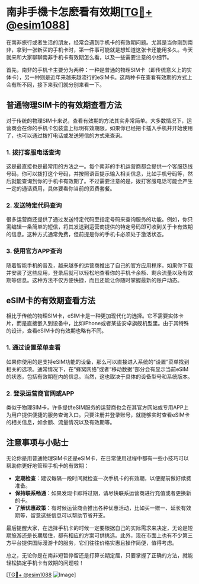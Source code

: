 # 南非手機卡怎麽看有效期[[TG💪+ @esim1088](https://t.me/s/esim1088)]

在南非旅行或者生活的朋友，经常会遇到手机卡的有效期问题。尤其是当你刚到南非，拿到一张新买的手机卡时，第一件事可能就是想知道这张卡还能用多久。今天就来和大家聊聊南非手机卡有效期怎么看，以及一些需要注意的小细节。

首先，南非的手机卡主要分为两种：一种是普通的物理SIM卡（即传统意义上的实体卡），另一种则是近年来越来越流行的eSIM卡。这两种卡在查看有效期的方式上会有所不同，接下来我们就分别来看一下。

## 普通物理SIM卡的有效期查看方法

对于传统的物理SIM卡来说，查看有效期的方法其实非常简单。大多数情况下，运营商会在你的手机卡包装盒上标明有效期限。如果你已经把卡插入手机并开始使用了，也可以通过拨打电话或发送短信的方式来查询。

### 1. 拨打客服电话查询

这是最直接也是最常用的方法之一。每个南非的手机运营商都会提供一个客服热线号码，你可以拨打这个号码，并按照语音提示输入相关信息，比如手机号码等，然后就能查询到你的手机卡有效期了。不过需要注意的是，拨打客服电话可能会产生一定的通话费用，具体要看你当前的资费套餐。

### 2. 发送特定代码查询

很多运营商还提供了通过发送特定代码至指定号码来查询服务的功能。例如，你只需编辑一条简单的短信，将其发送到运营商提供的特定号码即可收到关于卡有效期的信息。这种方式通常免费，但前提是你的手机卡必须处于激活状态。

### 3. 使用官方APP查询

随着智能手机的普及，越来越多的运营商推出了自己的官方应用程序。如果你下载并安装了这些应用，登录后就可以轻松地查看你的手机卡余额、剩余流量以及有效期等信息。这种方法不仅方便快捷，而且还能让你随时掌握最新的账户动态。

## eSIM卡的有效期查看方法

相比于传统的物理SIM卡，eSIM卡是一种更加现代化的选择。它不需要实体卡片，而是直接嵌入到设备中，比如iPhone或者某些安卓旗舰机型里。由于其特殊的设计，查看eSIM卡的有效期也略有不同。

### 1. 通过设置菜单查看

如果你使用的是支持eSIM功能的设备，那么可以直接进入系统的“设置”菜单找到相关的选项。通常情况下，在“蜂窝网络”或者“移动数据”部分会有显示当前eSIM的状态，包括有效期在内的信息。当然，这也取决于具体的设备型号和系统版本。

### 2. 登录运营商官网或APP

类似于物理SIM卡，许多提供eSIM服务的运营商也会在其官方网站或专用APP上为用户提供便捷的服务查询入口。只要注册并登录账号，就能够实时查看eSIM卡的相关信息，如余额、流量情况以及有效期等。

## 注意事项与小贴士

无论你是用普通物理SIM卡还是eSIM卡，在日常使用过程中都有一些小技巧可以帮助你更好地管理手机卡的有效期：

- **定期检查**：建议每隔一段时间就检查一次手机卡的有效期，以便提前做好续费准备。
- **保持联系畅通**：如果发现卡即将过期，请尽快联系运营商进行充值或者更换新的卡。
- **了解优惠政策**：有时候运营商会推出各种优惠活动，比如买一赠一、延长有效期等，留意这些信息可以帮助节省开支。

最后提醒大家，在选择手机卡的时候一定要根据自己的实际需求来决定，无论是短期旅游还是长期居住，都有相应的方案可供挑选。此外，现在市面上也有不少第三方平台提供国际漫游卡的服务，它们往往价格实惠且操作简便，值得考虑。

总之，无论你是在南非短暂停留还是打算长期定居，只要掌握了正确的方法，就能轻松搞定手机卡有效期的问题啦！

[[TG💪+ @esim1088](https://t.me/s/esim1088) ![Image](https://i.postimg.cc/4NQfJmqS/Snipaste-2025-05-13-00-14-12.png)]
